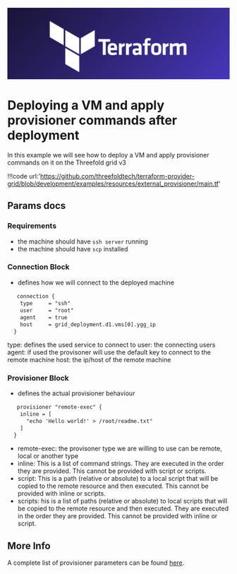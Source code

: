 ![](img/terraform_.png)

# Deploying a VM and apply provisioner commands after deployment

In this example we will see how to deploy a VM and apply provisioner commands on it on the Threefold grid v3

!!!code url:'https://github.com/threefoldtech/terraform-provider-grid/blob/development/examples/resources/external_provisioner/main.tf'

## Params docs
### Requirements
- the machine should have `ssh server` running
- the machine should have `scp` installed
### Connection Block
- defines how we will connect to the deployed machine 
```
   connection {
    type     = "ssh"
    user     = "root"
    agent    = true
    host     = grid_deployment.d1.vms[0].ygg_ip
  }
```
type: defines the used service to connect to
user: the connecting users
agent: if used the provisoner will use the default key to connect to the remote machine
host: the ip/host of the remote machine
### Provisioner Block
- defines the actual provisioner behaviour
```
   provisioner "remote-exec" {
    inline = [
      "echo 'Hello world!' > /root/readme.txt"
    ]
  }
```
- remote-exec: the provisoner type we are willing to use can be remote, local or another type
- inline: This is a list of command strings. They are executed in the order they are provided. This cannot be provided with script or scripts.
- script: This is a path (relative or absolute) to a local script that will be copied to the remote resource and then executed. This cannot be provided with inline or scripts.
- scripts: his is a list of paths (relative or absolute) to local scripts that will be copied to the remote resource and then executed. They are executed in the order they are provided. This cannot be provided with inline or script.

## More Info
A complete list of provisioner parameters can be found [here](https://www.terraform.io/language/resources/provisioners/remote-exec).
